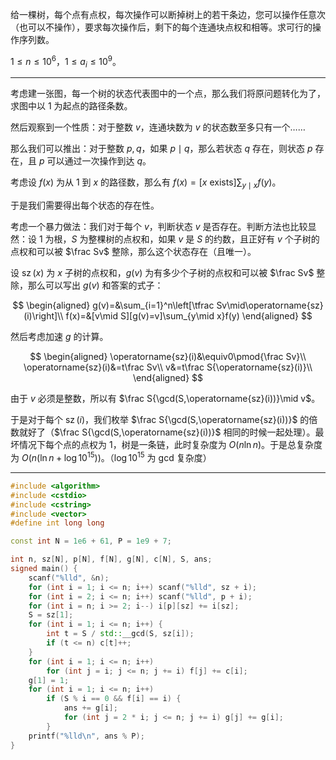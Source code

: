 给一棵树，每个点有点权，每次操作可以断掉树上的若干条边，您可以操作任意次（也可以不操作），要求每次操作后，剩下的每个连通块点权和相等。求可行的操作序列数。

$1\le n\le10^6$，$1\le a_i\le10^9$。

---

考虑建一张图，每一个树的状态代表图中的一个点，那么我们将原问题转化为了，求图中以 $1$ 为起点的路径条数。

然后观察到一个性质：对于整数 $v$，连通块数为 $v$ 的状态数至多只有一个……

那么我们可以推出：对于整数 $p,q$，如果 $p\mid q$，那么若状态 $q$ 存在，则状态 $p$ 存在，且 $p$ 可以通过一次操作到达 $q$。

考虑设 $f(x)$ 为从 $1$ 到 $x$ 的路径数，那么有 $f(x)=[x\text{ exists}]\sum_{y\mid x}f(y)$。

于是我们需要得出每个状态的存在性。

考虑一个暴力做法：我们对于每个 $v$，判断状态 $v$ 是否存在。判断方法也比较显然：设 $1$ 为根，$S$ 为整棵树的点权和，如果 $v$ 是 $S$ 的约数，且正好有 $v$ 个子树的点权和可以被 $\frac Sv$ 整除，那么这个状态存在（且唯一）。

设 $\operatorname{sz}(x)$ 为 $x$ 子树的点权和，$g(v)$ 为有多少个子树的点权和可以被 $\frac Sv$ 整除，那么可以写出 $g(v)$ 和答案的式子：

$$
\begin{aligned}
g(v)=&\sum_{i=1}^n\left[\tfrac Sv\mid\operatorname{sz}(i)\right]\\
f(x)=&[v\mid S][g(v)=v]\sum_{y\mid x}f(y)
\end{aligned}
$$

然后考虑加速 $g$ 的计算。

$$
\begin{aligned}
\operatorname{sz}(i)&\equiv0\pmod{\frac Sv}\\
\operatorname{sz}(i)&=t\frac Sv\\
v&=t\frac S{\operatorname{sz}(i)}\\
\end{aligned}
$$

由于 $v$ 必须是整数，所以有 $\frac S{\gcd(S,\operatorname{sz}(i))}\mid v$。

于是对于每个 $\operatorname{sz}(i)$，我们枚举 $\frac S{\gcd(S,\operatorname{sz}(i))}$ 的倍数就好了（$\frac S{\gcd(S,\operatorname{sz}(i))}$ 相同的时候一起处理）。最坏情况下每个点的点权为 $1$，树是一条链，此时复杂度为 $O(n\ln n)$。于是总复杂度为 $O(n(\ln n+\log10^{15}))$。（$\log10^{15}$ 为 gcd 复杂度）

---

```cpp
#include <algorithm>
#include <cstdio>
#include <cstring>
#include <vector>
#define int long long

const int N = 1e6 + 61, P = 1e9 + 7;

int n, sz[N], p[N], f[N], g[N], c[N], S, ans;
signed main() {
	scanf("%lld", &n);
	for (int i = 1; i <= n; i++) scanf("%lld", sz + i);
	for (int i = 2; i <= n; i++) scanf("%lld", p + i);
	for (int i = n; i >= 2; i--) i[p][sz] += i[sz];
	S = sz[1];
	for (int i = 1; i <= n; i++) {
		int t = S / std::__gcd(S, sz[i]);
		if (t <= n) c[t]++;
	}
	for (int i = 1; i <= n; i++)
		for (int j = i; j <= n; j += i) f[j] += c[i];
	g[1] = 1;
	for (int i = 1; i <= n; i++)
		if (S % i == 0 && f[i] == i) {
			ans += g[i];
			for (int j = 2 * i; j <= n; j += i) g[j] += g[i];
		}
	printf("%lld\n", ans % P);
}
```